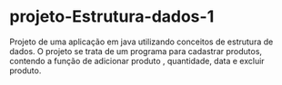 # projeto-Estrutura-dados-1


Projeto  de uma aplicação em java utilizando conceitos de estrutura de dados.
O projeto se trata de um programa para cadastrar produtos, contendo a função de adicionar produto , quantidade, data e excluir  produto.
